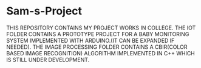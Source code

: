 # Sam-s-Project
THIS REPOSITORY CONTAINS MY PROJECT WORKS IN COLLEGE.
THE IOT FOLDER CONTAINS A PROTOTYPE PROJECT FOR A BABY MONITORING SYSTEM IMPLEMENTED WITH ARDUINO.(IT CAN BE EXPANDED IF NEEDED).
THE IMAGE PROCESSING FOLDER CONTAINS A CBIR(COLOR BASED IMAGE RECOGNITION) ALGORITHM IMPLEMENTED IN C++ WHICH IS STILL UNDER DEVELOPMENT.

